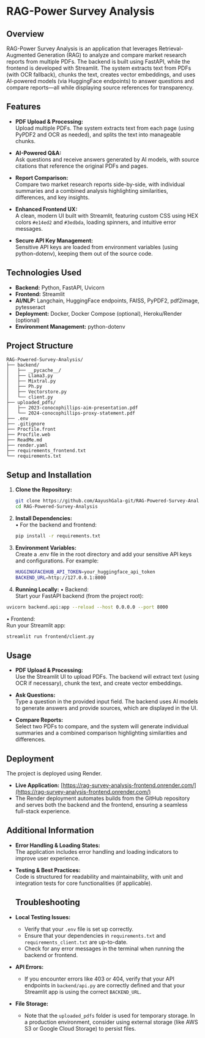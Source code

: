 # RAG-Power Survey Analysis

## Overview

RAG-Power Survey Analysis is an application that leverages Retrieval-Augmented Generation (RAG) to analyze and compare market research reports from multiple PDFs. The backend is built using FastAPI, while the frontend is developed with Streamlit. The system extracts text from PDFs (with OCR fallback), chunks the text, creates vector embeddings, and uses AI-powered models (via HuggingFace endpoints) to answer questions and compare reports—all while displaying source references for transparency.

## Features

- **PDF Upload & Processing:**  
  Upload multiple PDFs. The system extracts text from each page (using PyPDF2 and OCR as needed), and splits the text into manageable chunks.

- **AI-Powered Q&A:**  
  Ask questions and receive answers generated by AI models, with source citations that reference the original PDFs and pages.

- **Report Comparison:**  
  Compare two market research reports side-by-side, with individual summaries and a combined analysis highlighting similarities, differences, and key insights.

- **Enhanced Frontend UX:**  
  A clean, modern UI built with Streamlit, featuring custom CSS using HEX colors `#e14ed2` and `#3edbda`, loading spinners, and intuitive error messages.

- **Secure API Key Management:**  
  Sensitive API keys are loaded from environment variables (using python-dotenv), keeping them out of the source code.

## Technologies Used

- **Backend:** Python, FastAPI, Uvicorn
- **Frontend:** Streamlit
- **AI/NLP:** Langchain, HuggingFace endpoints, FAISS, PyPDF2, pdf2image, pytesseract
- **Deployment:** Docker, Docker Compose (optional), Heroku/Render (optional)
- **Environment Management:** python-dotenv

## Project Structure
```plaintext
RAG-Powered-Survey-Analysis/
├── backend/
│   ├── __pycache__/
│   ├── Llama3.py
│   ├── Mixtral.py
│   ├── Ph.py
│   ├── Vectorstore.py
│   └── client.py
├── uploaded_pdfs/
│   ├── 2023-conocophillips-aim-presentation.pdf  
│   └── 2024-conocophillips-proxy-statement.pdf  
├── .env
├── .gitignore
├── Procfile.front
├── Procfile.web
├── ReadMe.md
├── render.yaml
├── requirements_frontend.txt
└── requirements.txt 
```

## Setup and Installation

1. **Clone the Repository:**
   ```bash
   git clone https://github.com/AayushGala-git/RAG-Powered-Survey-Analysis.git
   cd RAG-Powered-Survey-Analysis
   ```
2. **Install Dependencies:**  
   	•	For the backend and frontend:
   ```bash
   pip install -r requirements.txt
   ```
3.	**Environment Variables:**  
    Create a .env file in the root directory and add your sensitive API keys and configurations. For example:
  	```bash
    HUGGINGFACEHUB_API_TOKEN=your_huggingface_api_token
    BACKEND_URL=http://127.0.0.1:8000
    ```
4.	**Running Locally:** 
	•	Backend:  
  Start your FastAPI backend (from the project root):
 ```bash
 uvicorn backend.api:app --reload --host 0.0.0.0 --port 8000
 ```
  •	Frontend:  
  Run your Streamlit app:  
  ```bash
  streamlit run frontend/client.py
  ```

## Usage

- **PDF Upload & Processing:**  
  Use the Streamlit UI to upload PDFs. The backend will extract text (using OCR if necessary), chunk the text, and create vector embeddings.

- **Ask Questions:**  
  Type a question in the provided input field. The backend uses AI models to generate answers and provide sources, which are displayed in the UI.

- **Compare Reports:**  
  Select two PDFs to compare, and the system will generate individual summaries and a combined comparison highlighting similarities and differences.

## Deployment

The project is deployed using Render.
- **Live Application:** [https://rag-survey-analysis-frontend.onrender.com/](https://rag-survey-analysis-frontend.onrender.com/)
- The Render deployment automates builds from the GitHub repository and serves both the backend and the frontend, ensuring a seamless full-stack experience.

## Additional Information

- **Error Handling & Loading States:**  
  The application includes error handling and loading indicators to improve user experience.
- **Testing & Best Practices:**  
  Code is structured for readability and maintainability, with unit and integration tests for core functionalities (if applicable).

  ## Troubleshooting

- **Local Testing Issues:**
  - Verify that your `.env` file is set up correctly.
  - Ensure that your dependencies in `requirements.txt` and `requirements_client.txt` are up-to-date.
  - Check for any error messages in the terminal when running the backend or frontend.

- **API Errors:**
  - If you encounter errors like 403 or 404, verify that your API endpoints in `backend/api.py` are correctly defined and that your Streamlit app is using the correct `BACKEND_URL`.

- **File Storage:**
  - Note that the `uploaded_pdfs` folder is used for temporary storage. In a production environment, consider using external storage (like AWS S3 or Google Cloud Storage) to persist files.
 
